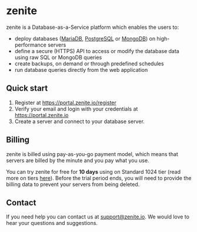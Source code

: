 # zenite

zenite is a Database-as-a-Service platform which enables the users to:

* deploy databases ([MariaDB](https://mariadb.org/), [PostgreSQL](https://www.postgresql.org/) or [MongoDB](https://www.mongodb.com/)) on high-performance servers
* define a secure (HTTPS) API to access or modify the database data using raw SQL or MongoDB queries
* create backups, on demand or through predefined schedules
* run database queries directly from the web application

## Quick start

1. Register at https://portal.zenite.io/register
2. Verify your email and login with your credentials at https://portal.zenite.io
3. Create a server and connect to your database server.

## Billing

zenite is billed using pay-as-you-go payment model, which means that servers are billed by the minute and you pay what you use.

You can try zenite for free for **10 days** using on Standard 1024 tier (read more on tiers [here](server/pricing.md)). Before the trial period ends, you will need to provide the billing data to prevent your servers from being deleted.

## Contact

If you need help you can contact us at [support@zenite.io](mailto:support@zenite.io). We would love to hear your questions and suggestions.
